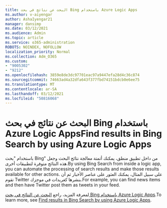 ```yaml
---
title: البحث عن نتائج في بحث Bing باستخدام Azure Logic Apps
ms.author: v-aiyengar
author: AshaIyengar21
manager: dansimp
ms.date: 03/12/2021
ms.audience: Admin
ms.topic: article
ms.service: o365-administration
ROBOTS: NOINDEX, NOFOLLOW
localization_priority: Normal
ms.collection: Adm_O365
ms.custom:
- "9005302"
- "9212"
ms.openlocfilehash: 3859e8de3dc97701eac97a9447efa28d4c36c874
ms.sourcegitcommit: 74663ad4a32dfa643f377fbd74151bdcb0e6ee75
ms.translationtype: MT
ms.contentlocale: ar-SA
ms.lasthandoff: 03/12/2021
ms.locfileid: "50816068"
---
```

# <a name="find-results-in-bing-search-by-using-azure-logic-apps"></a><span data-ttu-id="d961f-102">البحث عن نتائج في بحث Bing باستخدام Azure Logic Apps</span><span class="sxs-lookup"><span data-stu-id="d961f-102">Find results in Bing Search by using Azure Logic Apps</span></span>

<span data-ttu-id="d961f-103">باستخدام "بحث Bing" من داخل تطبيق منطق، يمكنك أتمتة معالجة نتائج البحث وجعل هذه النتائج متوفرة لتطبيقات أخرى.</span><span class="sxs-lookup"><span data-stu-id="d961f-103">By using Bing Search from inside a logic app, you can automate the processing of search results and make those results available for other actions.</span></span> <span data-ttu-id="d961f-104">على سبيل المثال، يمكنك العثور على عناصر الأخبار ثم أن تقوم Twitter بنشرها كغريدات في موجزك.</span><span class="sxs-lookup"><span data-stu-id="d961f-104">For example, you can find news items and then have Twitter post them as tweets in your feed.</span></span>

<span data-ttu-id="d961f-105">لمعرفة المزيد، راجع [البحث عن النتائج في بحث Bing باستخدام Azure Logic Apps](https://go.microsoft.com/fwlink/?linkid=2151928).</span><span class="sxs-lookup"><span data-stu-id="d961f-105">To learn more, see [Find results in Bing Search by using Azure Logic Apps](https://go.microsoft.com/fwlink/?linkid=2151928).</span></span>
